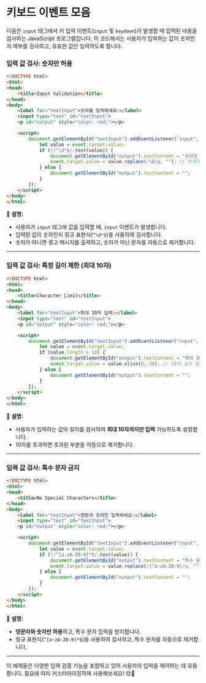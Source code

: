 # 키보드 이벤트 모음
다음은 `input` 태그에서 키 입력 이벤트(`input` 및 `keydown`)가 발생할 때 입력된 내용을 검사하는 JavaScript 프로그램입니다. 이 코드에서는 사용자가 입력하는 값이 숫자인지 여부를 검사하고, 유효한 값만 입력하도록 합니다.

### **입력 값 검사: 숫자만 허용**
```html
<!DOCTYPE html>
<html>
<head>
    <title>Input Validation</title>
</head>
<body>
    <label for="textInput">숫자를 입력하세요:</label>
    <input type="text" id="textInput">
    <p id="output" style="color: red;"></p>

    <script>
        document.getElementById("textInput").addEventListener("input", function(event) {
            let value = event.target.value;
            if (!/^\d*$/.test(value)) {
                document.getElementById("output").textContent = "숫자만 입력 가능합니다!";
                event.target.value = value.replace(/\D/g, ""); // 숫자가 아닌 문자 제거
            } else {
                document.getElementById("output").textContent = "";
            }
        });
    </script>
</body>
</html>
```
🔹 **설명:**  
- 사용자가 `input` 태그에 값을 입력할 때, `input` 이벤트가 발생합니다.
- 입력된 값이 숫자인지 정규 표현식(`^\d*$`)을 사용하여 검사합니다.
- 숫자가 아니면 경고 메시지를 출력하고, 숫자가 아닌 문자를 자동으로 제거합니다.

---

### **입력 값 검사: 특정 길이 제한 (최대 10자)**
```html
<!DOCTYPE html>
<html>
<head>
    <title>Character Limit</title>
</head>
<body>
    <label for="textInput">최대 10자 입력:</label>
    <input type="text" id="textInput">
    <p id="output" style="color: red;"></p>

    <script>
        document.getElementById("textInput").addEventListener("input", function(event) {
            let value = event.target.value;
            if (value.length > 10) {
                document.getElementById("output").textContent = "최대 10자까지 입력 가능합니다!";
                event.target.value = value.slice(0, 10); // 10자 초과 입력 방지
            } else {
                document.getElementById("output").textContent = "";
            }
        });
    </script>
</body>
</html>
```
🔹 **설명:**  
- 사용자가 입력하는 값의 길이를 검사하여 **최대 10자까지만 입력** 가능하도록 설정합니다.
- 10자를 초과하면 초과된 부분을 자동으로 제거합니다.

---

### **입력 값 검사: 특수 문자 금지**
```html
<!DOCTYPE html>
<html>
<head>
    <title>No Special Characters</title>
</head>
<body>
    <label for="textInput">영문과 숫자만 입력하세요:</label>
    <input type="text" id="textInput">
    <p id="output" style="color: red;"></p>

    <script>
        document.getElementById("textInput").addEventListener("input", function(event) {
            let value = event.target.value;
            if (!/^[a-zA-Z0-9]*$/.test(value)) {
                document.getElementById("output").textContent = "특수 문자는 입력할 수 없습니다!";
                event.target.value = value.replace(/[^a-zA-Z0-9]/g, ""); // 특수 문자 제거
            } else {
                document.getElementById("output").textContent = "";
            }
        });
    </script>
</body>
</html>
```
🔹 **설명:**  
- **영문자와 숫자만 허용**하고, 특수 문자 입력을 방지합니다.
- 정규 표현식(`^[a-zA-Z0-9]*$`)을 사용하여 검사하고, 특수 문자를 자동으로 제거합니다.

---

이 예제들은 다양한 입력 검증 기능을 포함하고 있어 사용자의 입력을 제어하는 데 유용합니다. 필요에 따라 커스터마이징하여 사용해보세요! 😊🚀
